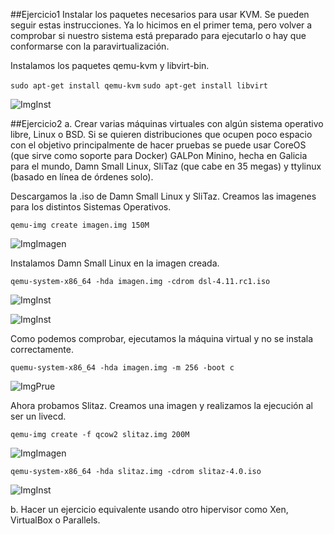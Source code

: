 ##Ejercicio1
Instalar los paquetes necesarios para usar KVM. Se pueden seguir estas instrucciones. Ya lo hicimos en el primer tema, pero volver a comprobar si nuestro sistema está preparado para ejecutarlo o hay que conformarse con la paravirtualización.

Instalamos los paquetes qemu-kvm y libvirt-bin.

  `sudo apt-get install qemu-kvm`
  `sudo apt-get install libvirt`
  
  ![ImgInst](https://dl.dropbox.com/s/moungthne8f2lw4/ejeruno.png)
  
##Ejercicio2
a. Crear varias máquinas virtuales con algún sistema operativo libre, Linux o BSD. Si se quieren distribuciones que ocupen poco espacio con el objetivo principalmente de hacer pruebas se puede usar CoreOS (que sirve como soporte para Docker) GALPon Minino, hecha en Galicia para el mundo, Damn Small Linux, SliTaz (que cabe en 35 megas) y ttylinux (basado en línea de órdenes solo).

Descargamos la .iso de Damn Small Linux y SliTaz. Creamos las imagenes para los distintos Sistemas Operativos.

  `qemu-img create imagen.img 150M`

  ![ImgImagen](https://dl.dropbox.com/s/fzrbmf2hwimb0o4/ejerdos.png)
  
Instalamos Damn Small Linux en la imagen creada.

  `qemu-system-x86_64 -hda imagen.img -cdrom dsl-4.11.rc1.iso`
  
  ![ImgInst](https://dl.dropbox.com/s/i79mirtlc03rdit/ejerdos-1.png)
  
  ![ImgInst](https://dl.dropbox.com/s/evwjewfxkwha4d4/ejerdos-2.png)
  

Como podemos comprobar, ejecutamos la máquina virtual y no se instala correctamente.
  
  `quemu-system-x86_64 -hda imagen.img -m 256 -boot c`
  
  ![ImgPrue](https://dl.dropbox.com/s/aph0pm5ixbzk2v6/ejerdos-3.png)
  

Ahora probamos Slitaz. Creamos una imagen y realizamos la ejecución al ser un livecd.

  `qemu-img create -f qcow2 slitaz.img 200M`
  
  ![ImgImagen](https://dl.dropbox.com/s/0lqht0uorxkv951/ejerdos-4.png)
  
  `qemu-system-x86_64 -hda slitaz.img -cdrom slitaz-4.0.iso`

  ![ImgInst](https://dl.dropbox.com/s/3owryoug4yg6gay/ejerdos-6.png)
  
  
b. Hacer un ejercicio equivalente usando otro hipervisor como Xen, VirtualBox o Parallels.


  
  
  
